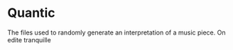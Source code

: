 # Quantic
The files used to randomly generate an interpretation of a music piece.
On edite tranquille
